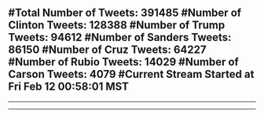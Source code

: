 #Total Number of Tweets: 391485 
#Number of Clinton Tweets: 128388
#Number of Trump Tweets: 94612
#Number of Sanders Tweets: 86150
#Number of Cruz Tweets: 64227
#Number of Rubio Tweets: 14029
#Number of Carson Tweets: 4079
#Current Stream Started at Fri Feb 12 00:58:01 MST
---
---
---
